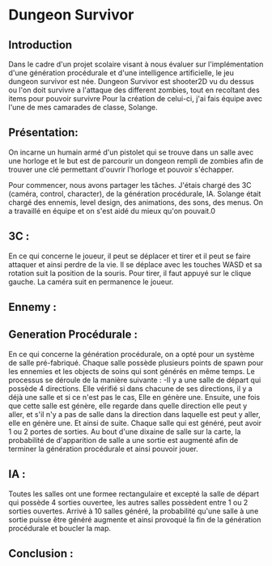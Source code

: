 # Dungeon Survivor

## Introduction

Dans le cadre d'un projet scolaire visant à nous évaluer sur l'implémentation d'une génération procédurale et d'une intelligence artificielle, le jeu dungeon survivor est née.
Dungeon Survivor est shooter2D vu du dessus ou l'on doit survivre a l'attaque des different zombies, tout en recoltant des items pour pouvoir survivre
Pour la création de celui-ci, j'ai fais équipe avec l'une de mes camarades de classe, Solange.

## Présentation:

On incarne un humain armé d'un pistolet qui se trouve dans un salle avec une horloge et le but est de parcourir un dongeon rempli de zombies afin de trouver une clé permettant d'ouvrir l'horloge et pouvoir s'échapper. 

Pour commencer, nous avons partager les tâches. J'étais chargé des 3C (caméra, control, character), de la génération procédurale, IA. Solange était chargé des ennemis, level design, des animations, des sons, des menus. On a travaillé en équipe et on s'est aidé du mieux qu'on pouvait.0


## 3C :

En ce qui concerne le joueur, il peut se déplacer et tirer et il peut se faire attaquer et ainsi perdre de la vie. Il se déplace avec les touches WASD et sa rotation suit la position de la souris. Pour tirer, il faut appuyé sur le clique gauche.
La caméra suit en permanence le joueur.

## Ennemy : 


## Generation Procédurale :

En ce qui concerne la génération procédurale, on a opté pour un système de salle pré-fabriqué. Chaque salle possède plusieurs points de spawn pour les ennemies et les objects de soins qui sont générés en même temps. 
Le processus se déroule de la manière suivante :
-Il y a une salle de départ qui possède 4 directions. Elle vérifié si dans chacune de ses directions, il y a déjà une salle et si ce n'est pas le cas, Elle en génère une. Ensuite, une fois que cette salle est génère, elle regarde dans quelle direction elle peut y aller, et s'il n'y a pas de salle dans la direction dans laquelle est peut y aller, elle en génère une. Et ainsi de suite. Chaque salle qui est généré, peut avoir 1 ou 2 portes de sorties. Au bout d'une dixaine de salle sur la carte, la probabilité de d'apparition de salle a une sortie est augmenté afin de terminer la génération procédurale et ainsi pouvoir jouer.

## IA :

Toutes les salles ont une formee rectangulaire et excepté la salle de départ qui possède 4 sorties ouvertee, les autres salles possèdent entre 1 ou 2 sorties ouvertes.
Arrivé à 10 salles généré, la probabilité qu'une salle à une sortie puisse être généré augmente et ainsi provoqué la fin de la génération procédurale et boucler la map.


## Conclusion :
